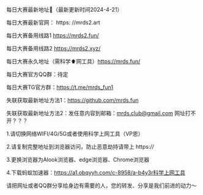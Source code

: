 每日大赛最新地址👋（最新更新时间2024-4-21）

每日大赛最新官网： https: //mrds2.art

每日大赛备用线路1 https://mrds2.fun/

每日大赛备用线路2 https://mrds2.xyz/

每日大赛永久地址（需科学⬆️网工具）https://mrds.fun/

每日大赛官方QQ群：待定

每日大赛TG官方群：https://t.me/mrds_fun1

失联获取最新地址方法1：https://github.com/mrds.fun

失联获取最新地址方法2：发任意内容到邮箱：mrds.club@gmail.com
网址打不开？？？

1.请切换网络WIFI/4G/5G或者使用科学上网工具（VP恩）

2.请复制完整地址到浏览器访问，防止恶意劫持请带上 https://

3.更换浏览器为Alook浏览器、edge浏览器、Chrome浏览器

4.下载蚂蚁加速器：https://a1.obqyyh.com/c-8958/a-b4y3r科学上网工具

请把网址或者QQ群分享给身边有需要的人，您的转发、分享是我们前进的动力～
